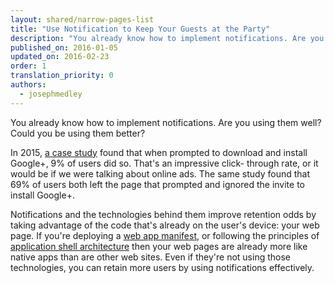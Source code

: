 ```yaml
---
layout: shared/narrow-pages-list
title: "Use Notification to Keep Your Guests at the Party"
description: "You already know how to implement notifications. Are you using them well? Could you be using them better?"
published_on: 2016-01-05
updated_on: 2016-02-23
order: 1
translation_priority: 0
authors:
  - josephmedley
---
```


<p class="intro">   You already know how to implement notifications. Are you
using them well? Could you be using them better?  </p>

In 2015, <a href="http://googlewebmastercentral.blogspot.com/2015/07/google-case-study-on-app-download-interstitials.html">a case study</a> found that when prompted to 
download and install Google+, 9% of users did so.  That's an impressive click-
through rate, or it would be if we were talking about online ads. The same study
found that 69% of users both left the page  that prompted and ignored the invite
to install Google+.

Notifications and the technologies behind them improve retention odds by taking
advantage of the code that's already on the user's device: your web page. If 
you're deploying a <a href="/web/updates/2014/11/Support-for-installable-web-apps-with-webapp-manifest-in-chrome-38-for-Android">web app manifest</a>,
or following the principles of <a href="/web/updates/2015/11/app-shell">application shell architecture</a> 
then your web pages are already more like native apps than are other web sites. 
Even if they're not using those technologies, you can retain more users by 
using notifications effectively.